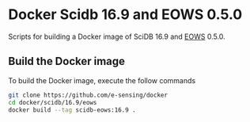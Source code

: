 # Docker Scidb 16.9 and EOWS 0.5.0

Scripts for building a Docker image of SciDB 16.9 and [EOWS](http://github.com/e-sensing/eows) 0.5.0.

## Build the Docker image

To build the Docker image, execute the follow commands 
```bash
git clone https://github.com/e-sensing/docker 
cd docker/scidb/16.9/eows
docker build --tag scidb-eows:16.9 .
```

